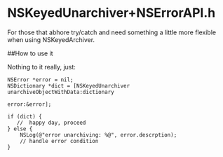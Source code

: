 NSKeyedUnarchiver+NSErrorAPI.h
==============================

For those that abhore try/catch and need something a little more flexible when using NSKeyedArchiver.

##How to use it

Nothing to it really, just:

    NSError *error = nil;
    NSDictionary *dict = [NSKeyedUnarchiver unarchiveObjectWithData:dictionary 
                                                              error:&error];
                                     
	if (dict) {
	   //  happy day, proceed
	} else {
		NSLog(@"error unarchiving: %@", error.descrption);
		// handle error condition
	}

